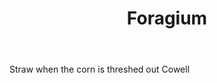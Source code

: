 ---
title: Foragium
letter: F
permalink: "/definitions/bld-foragium.html"
body: Straw when the corn is threshed out Cowell
published_at: '2018-07-07'
source: Black's Law Dictionary 2nd Ed (1910)
layout: post
---
